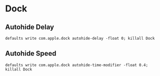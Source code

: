 # Dock

## Autohide Delay

```shell
defaults write com.apple.dock autohide-delay -float 0; killall Dock
```

## Autohide Speed

```shell
defaults write com.apple.dock autohide-time-modifier -float 0.4; killall Dock
```
